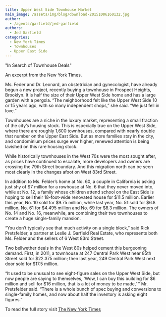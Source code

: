 ```yaml
---
title: Upper West Side Townhouse Market
main_image: /assets/img/blog/download-20151006160132.jpg
author:
  - /agents/garfield/jed-garfield
authors:
  - Jed Garfield
categories:
  - New York Times
  - Townhouses
  - Upper East Side
---
```

<p>"In Search of Townhouse Deals" </p><p>An excerpt from the New York Times.
</p><p>Ms. Feder and Dr. Leonard, an obstetrician and gynecologist, have already begun a new project, recently buying a townhouse in Prospect Heights, Brooklyn. It is half the size of their Upper West Side home and has a large garden with a pergola. “The neighborhood felt like the Upper West Side 10 or 15 years ago, with so many independent shops,” she said. “We just fell in love.”
</p><p>Townhouses are a niche in the luxury market, representing a small fraction of the city’s housing stock. This is especially true on the Upper West Side, where there are roughly 1,600 townhouses, compared with nearly double that number on the Upper East Side. But as more families stay in the city, and condominium prices surge ever higher, renewed attention is being lavished on this rare housing stock.<br></p><p>While historically townhouses in the West 70s were the most sought after, as prices have continued to escalate, more developers and owners are crossing the 79th Street boundary. And this migration north can be seen most clearly in the changes afoot on West 83rd Street.<br></p><p>In addition to Ms. Felder’s home at No. 60, a couple in California is asking just shy of $7 million for a rowhouse at No. 6 that they never moved into, while at No. 12, a family whose children attend school on the East Side is hoping to sell their 18-foot-wide renovated house for $11.5 million. Earlier this year, No. 10 sold for $9.75 million, while last year, No. 51 sold for $6.8 million, No. 61 for $4.495 million and No. 69 for $8.3 million. The owners of No. 14 and No. 16, meanwhile, are combining their two townhouses to create a huge single-family mansion.<br></p><p>“You don’t typically see that much activity on a single block,” said Rick Pretsfelder, a partner at Leslie J. Garfield Real Estate, who represents both Ms. Felder and the sellers of 6 West 83rd Street.<br></p><p>Two bellwether deals in the West 80s helped cement this burgeoning demand. First, in 2011, a townhouse at 247 Central Park West near 85th Street sold for $22.375 million; then last year, 249 Central Park West next door sold for $17.5 million.<br></p><p>“It used to be unusual to see eight-figure sales on the Upper West Side, but now people are saying to themselves, ‘Wow, I can buy this building for $6 million and sell for $16 million, that is a lot of money to be made,’ ” Mr. Pretsfelder said. “There is a whole bunch of spec buying and conversions to single-family homes, and now about half the inventory is asking eight figures.”<br></p><p>To read the full story visit <a href="http://www.nytimes.com/2014/11/09/realestate/upper-west-side-townhouse-market.html?hpw&rref=realestate&action=click&pgtype=Homepage&module=well-region&region=bottom-well&WT.nav=bottom-well&_r=0">The New York Times</a><br></p>